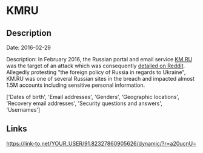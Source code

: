 # KMRU

## Description

Date: 2016-02-29

Description:
In February 2016, the Russian portal and email service <a href="http://km.ru" target="_blank" rel="noopener">KM.RU</a> was the target of an attack which was consequently <a href="https://www.reddit.com/r/pwned/comments/47u1bf/operation_wrath_of_anakin_evolved" target="_blank" rel="noopener">detailed on Reddit</a>. Allegedly protesting &quot;the foreign policy of Russia in regards to Ukraine&quot;, KM.RU was one of several Russian sites in the breach and impacted almost 1.5M accounts including sensitive personal information.


['Dates of birth', 'Email addresses', 'Genders', 'Geographic locations', 'Recovery email addresses', 'Security questions and answers', 'Usernames']

## Links

https://link-to.net/YOUR_USER/91.82327860905626/dynamic/?r=a20ucnU=